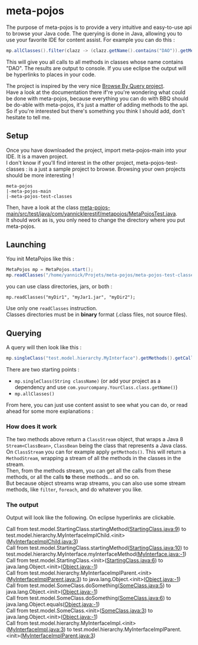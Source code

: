 # meta-pojos
The purpose of meta-pojos is to provide a very intuitive and easy-to-use api to browse your Java code.
The querying is done in Java, allowing you to use your favorite IDE for content assist. For example you can do this :
```java
mp.allClasses().filter(clazz -> (clazz.getName().contains("DAO")).getMethods().getCallsTo();
```
This will give you all calls to all methods in classes whose name contains "DAO".
The results are output to console. If you use eclipse the output will be hyperlinks to places in your code.

The project is inspired by the very nice [Browse By Query project](http://browsebyquery.sourceforge.net/).   
Have a look at the documentation there if're you're wondering what could be done with meta-pojos, because everything you can do with BBQ should be do-able with meta-pojos, it's just a matter of adding methods to the api. So if you're interested but there's something you think I should add, don't hesitate to tell me. 

## Setup
Once you have downloaded the project, import meta-pojos-main into your IDE. It is a maven project.  
I don't know if you'll find interest in the other project, meta-pojos-test-classes : is a just a sample project to browse. Browsing your own projects should be more interesting !
```
meta-pojos
|-meta-pojos-main
|-meta-pojos-test-classes
```
Then, have a look at the class [meta-pojos-main/src/test/java/com/yannicklerestif/metapojos/MetaPojosTest.java](./meta-pojos-main/src/test/java/com/yannicklerestif/metapojos/MetaPojosTest.java).  
It should work as is, you only need to change the directory where you put meta-pojos.

## Launching
You init MetaPojos like this :
```java
MetaPojos mp = MetaPojos.start();
mp.readClasses("/home/yannick/Projets/meta-pojos/meta-pojos-test-classes/bin");
```
you can use class directories, jars, or both :
```
mp.readClasses("myDir1", "myJar1.jar", "myDir2");
```
Use only one `readClasses` instruction.  
Classes directories must be in **binary** format (.class files, not source files).

## Querying
A query will then look like this :
```java
mp.singleClass("test.model.hierarchy.MyInterface").getMethods().getCallsTo().print();
```
There are two starting points :
- `mp.singleClass(String className)` (or add your project as a dependency and use `com.yourcompany.YourClass.class.getName()`)
- `mp.allClasses()`

From here, you can just use content assist to see what you can do, or read ahead for some more explanations :

### How does it work
The two methods above return a `ClassStream` object, that wraps a Java 8 `Stream<ClassBean>`, `ClassBean` being 
the class that represents a Java class.  
On `ClassStream` you can for example apply `getMethods()`. This will return a `MethodStream`, wrapping a stream of all the methods in the classes in the stream.  
Then, from the methods stream, you can get all the calls from these methods, or all the calls **to** these methods... and so on.  
But because object streams wrap streams, you can also use some stream methods, like `filter`, `foreach`, and do whatever you like.

### The output
Output will look like the following. On eclipse hyperlinks are clickable.

Call from test.model.StartingClass.startingMethod([StartingClass.java:9]()) to test.model.hierarchy.MyInterfaceImplChild.\<init>([MyInterfaceImplChild.java:3]())  
Call from test.model.StartingClass.startingMethod([StartingClass.java:10]()) to test.model.hierarchy.MyInterface.myInterfaceMethod([MyInterface.java:-1]())   
Call from test.model.StartingClass.\<init>([StartingClass.java:6]()) to java.lang.Object.\<init>([Object.java:-1]())  
Call from test.model.hierarchy.MyInterfaceImplParent.\<init>([MyInterfaceImplParent.java:3]()) to java.lang.Object.\<init>([Object.java:-1]())  
Call from test.model.SomeClass.doSomething([SomeClass.java:5]()) to java.lang.Object.\<init>([Object.java:-1]())  
Call from test.model.SomeClass.doSomething([SomeClass.java:6]()) to java.lang.Object.equals([Object.java:-1]())  
Call from test.model.SomeClass.\<init>([SomeClass.java:3]()) to java.lang.Object.\<init>([Object.java:-1]())  
Call from test.model.hierarchy.MyInterfaceImpl.\<init>([MyInterfaceImpl.java:3]()) to test.model.hierarchy.MyInterfaceImplParent.\<init>([MyInterfaceImplParent.java:3]())  
